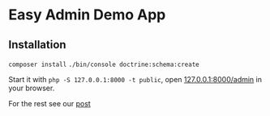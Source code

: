 # Easy Admin Demo App

## Installation

`composer install`
`./bin/console doctrine:schema:create`

Start it with `php -S 127.0.0.1:8000 -t public`, open [127.0.0.1:8000/admin](http://127.0.0.1:8000/admin) in your browser.

For the rest see our [post](https://lab.sub.uni-goettingen.de) 
